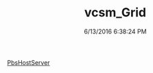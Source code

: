 ﻿---
title: vcsm_Grid
date: 6/13/2016 6:38:24 PM
---

[PbsHostServer](T-vcsm_Grid.PbsHostServer.html)
